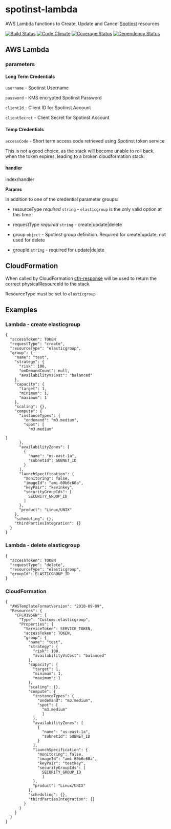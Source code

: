# spotinst-lambda

AWS Lambda functions to Create, Update and Cancel [Spotinst](http://spotinst.com) resources


[![Build
Status](https://travis-ci.org/ImmbilienScout24/spotinst-lambda.svg?branch=master)](https://travis-ci.org/ImmbilienScout24/spotinst-lambda?branch=master)
[![Code
Climate](https://codeclimate.com/github/ImmbilienScout24/spotinst-lambda/badges/gpa.svg?branch=master)](https://codeclimate.com/github/ImmbilienScout24/spotinst-lambda?branch=master)
[![Coverage
Status](https://coveralls.io/repos/ImmbilienScout24/spotinst-lambda/badge.svg?branch=master)](https://coveralls.io/r/ImmbilienScout24/spotinst-lambda?branch=master)
[![Dependency
Status](https://david-dm.org/ImmbilienScout24/spotinst-lambda.svg?branch=master)](https://david-dm.org/ImmbilienScout24/spotinst-lambda?branch=master)

## AWS Lambda

### parameters

#### Long Term Credentials

`username` - Spotinst Username

`password` - KMS encrypted Spotinst Password

`clientId` - Client ID for Spotinst Account

`clientSecret` - Client Secret for Spotinst Account

#### Temp Credentials

`accessCode` - Short term access code retrieved using Spotinst token service

This is not a good choice, as the stack will become unable to roll back, when the token expires, 
leading to a broken cloudformation stack:

#### handler
index/handler

**Params**

In addition to one of the credential parameter groups:

- resourceType *required* `string` - `elasticgroup` is the only valid
  option at this time

- requestType *required* `string` - create|update|delete

- group `object` - Spotinst group definition. Required for create|update, not used for delete

- groupId `string` - required for update|delete



## CloudFormation

When called by CloudFormation [cfn-response](http://docs.aws.amazon.com/AWSCloudFormation/latest/UserGuide/aws-properties-lambda-function-code.html#cfn-lambda-function-code-cfnresponsemodule)
will be used to return the correct physicalResourceId to the stack.

ResourceType must be set to `elasticgroup`


## Examples

### Lambda - create elasticgroup

    {
      "accessToken": TOKEN
      "requestType": "create",
      "resourceType": "elasticgroup",
      "group": {
        "name": "test",
        "strategy": {
          "risk": 100,
          "onDemandCount": null,
          "availabilityVsCost": "balanced"
        },
        "capacity": {
          "target": 1,
          "minimum": 1,
          "maximum": 1
        },
        "scaling": {},
        "compute": {
          "instanceTypes": {
            "ondemand": "m3.medium",
            "spot": [
              "m3.medium"
                                                                                                                                    ]
          },
          "availabilityZones": [
            {
              "name": "us-east-1a",
              "subnetId": SUBNET_ID
            }
          ],
          "launchSpecification": {
            "monitoring": false,
            "imageId": "ami-60b6c60a",
            "keyPair": "kevinkey",
            "securityGroupIds": [
              SECURITY_GROUP_ID
            ]
          },
          "product": "Linux/UNIX"
        },
        "scheduling": {},
        "thirdPartiesIntegration": {}
      }
    }

### Lambda - delete elasticgroup

    {
      "accessToken": TOKEN
      "requestType": "delete",
      "resourceType": "elasticgroup",
      "groupId": ELASTICGROUP_ID
    }


### CloudFormation

    {
      "AWSTemplateFormatVersion": "2010-09-09",
      "Resources": {
        "CFCR195GN": {
          "Type": "Custom::elasticgroup",
          "Properties": {
            "ServiceToken": SERVICE_TOKEN,
            "accessToken": TOKEN,
            "group": {
              "name": "test",
              "strategy": {
                "risk": 100,
                "availabilityVsCost": "balanced"
              },
              "capacity": {
                "target": 1,
                "minimum": 1,
                "maximum": 1
              },
              "scaling": {},
              "compute": {
                "instanceTypes": {
                  "ondemand": "m3.medium",
                  "spot": [
                    "m3.medium"
                    ]
                },
                "availabilityZones": [
                  {
                    "name": "us-east-1a",
                    "subnetId": SUBNET_ID
                  }
                ],
                "launchSpecification": {
                  "monitoring": false,
                  "imageId": "ami-60b6c60a",
                  "keyPair": "testkey",
                  "securityGroupIds": [
                    SECURITY_GROUP_ID
                    ]
                },
                "product": "Linux/UNIX"
              },
              "scheduling": {},
              "thirdPartiesIntegration": {}
            }
          }
        }
      }
    }
